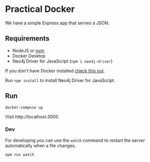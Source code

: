 # Practical Docker

We have a simple Express app that serves a JSON.

## Requirements

- NodeJS or [nvm](https://nvm.sh)
- Docker Desktop
- Neo4j Driver for JavaScript (`npm i neo4j-driver`)

If you don't have Docker installed [check this out](https://docs.docker.com/docker-for-mac/install/).

Run `npm install` to install Neo4j Driver for JavaScript.

## Run

`docker-compose up`

Visit http://localhost:3000

### Dev

For developing you can use the `watch` command to restart the server automatically when a file changes.

```
npm run watch
```
